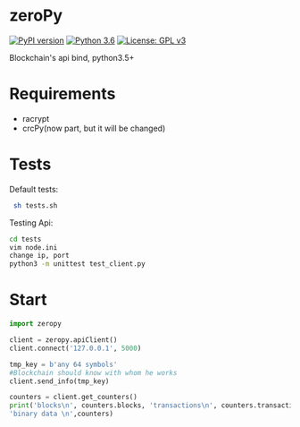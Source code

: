 # zeroPy

[![PyPI version](https://badge.fury.io/py/zeropy.svg)](https://badge.fury.io/py/zeroPy)
[![Python 3.6](https://img.shields.io/badge/python-3.6-blue.svg)](https://www.python.org/downloads/release/python-360/)
[![License: GPL v3](https://img.shields.io/badge/License-GPLv3-blue.svg)](https://www.gnu.org/licenses/gpl-3.0)

Blockchain's api bind, python3.5+


# Requirements 
 - racrypt
 - crcPy(now part, but it will be changed)

# Tests

Default tests: 
```sh
 sh tests.sh
```
Testing Api: 
```sh 
cd tests
vim node.ini
change ip, port
python3 -m unittest test_client.py
```


# Start
```python
import zeropy

client = zeropy.apiClient()
client.connect('127.0.0.1', 5000)

tmp_key = b'any 64 symbols'
#Blockchain should know with whom he works
client.send_info(tmp_key)

counters = client.get_counters()
print('blocks\n', counters.blocks, 'transactions\n', counters.transactions,
'binary data \n',counters)

```
